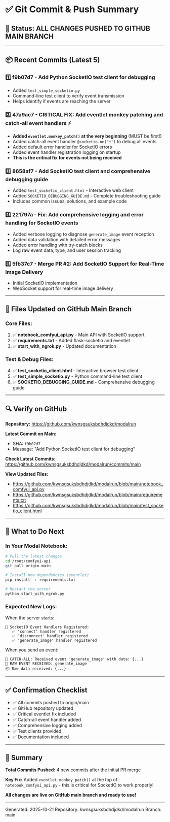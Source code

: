 # ✅ Git Commit & Push Summary

## 🎯 Status: ALL CHANGES PUSHED TO GITHUB MAIN BRANCH

---

## 📦 Recent Commits (Latest 5)

### 1️⃣ **f9b07d7** - Add Python SocketIO test client for debugging
- Added `test_simple_socketio.py`
- Command-line test client to verify event transmission
- Helps identify if events are reaching the server

### 2️⃣ **47a9ac7** - CRITICAL FIX: Add eventlet monkey patching and catch-all event handlers ⚡
- **Added `eventlet.monkey_patch()` at the very beginning** (MUST be first!)
- Added catch-all event handler `@socketio.on('*')` to debug all events
- Added default error handler for SocketIO errors
- Added event handler registration logging on startup
- **This is the critical fix for events not being received**

### 3️⃣ **8658af7** - Add SocketIO test client and comprehensive debugging guide
- Added `test_socketio_client.html` - Interactive web client
- Added `SOCKETIO_DEBUGGING_GUIDE.md` - Complete troubleshooting guide
- Includes common issues, solutions, and example code

### 4️⃣ **221797a** - Fix: Add comprehensive logging and error handling for SocketIO events
- Added verbose logging to diagnose `generate_image` event reception
- Added data validation with detailed error messages
- Added error handling with try-catch blocks
- Log raw event data, type, and user session tracking

### 5️⃣ **5fb37c7** - Merge PR #2: Add SocketIO Support for Real-Time Image Delivery
- Initial SocketIO implementation
- WebSocket support for real-time image delivery

---

## 📁 Files Updated on GitHub Main Branch

### Core Files:
1. ✅ **notebook_comfyui_api.py** - Main API with SocketIO support
2. ✅ **requirements.txt** - Added flask-socketio and eventlet
3. ✅ **start_with_ngrok.py** - Updated documentation

### Test & Debug Files:
4. ✅ **test_socketio_client.html** - Interactive browser test client
5. ✅ **test_simple_socketio.py** - Python command-line test client
6. ✅ **SOCKETIO_DEBUGGING_GUIDE.md** - Comprehensive debugging guide

---

## 🔍 Verify on GitHub

**Repository:** https://github.com/kwnsgsuksbdhdjdkd/modalrun

**Latest Commit on Main:**
- SHA: `f9b07d7`
- Message: "Add Python SocketIO test client for debugging"

**Check Latest Commits:**
https://github.com/kwnsgsuksbdhdjdkd/modalrun/commits/main

**View Updated Files:**
- https://github.com/kwnsgsuksbdhdjdkd/modalrun/blob/main/notebook_comfyui_api.py
- https://github.com/kwnsgsuksbdhdjdkd/modalrun/blob/main/requirements.txt
- https://github.com/kwnsgsuksbdhdjdkd/modalrun/blob/main/test_socketio_client.html

---

## 🚀 What to Do Next

### In Your Modal Notebook:

```bash
# Pull the latest changes
cd /root/comfyui-api
git pull origin main

# Install new dependencies (eventlet)
pip install -r requirements.txt

# Restart the server
python start_with_ngrok.py
```

### Expected New Logs:

When the server starts:
```
🔌 SocketIO Event Handlers Registered:
   ✅ 'connect' handler registered
   ✅ 'disconnect' handler registered
   ✅ 'generate_image' handler registered
```

When you send an event:
```
🔔 CATCH-ALL: Received event 'generate_image' with data: {...}
🔔 RAW EVENT RECEIVED: generate_image
📦 Raw data received: {...}
```

---

## ✅ Confirmation Checklist

- ✅ All commits pushed to origin/main
- ✅ GitHub repository updated
- ✅ Critical eventlet fix included
- ✅ Catch-all event handler added
- ✅ Comprehensive logging added
- ✅ Test clients provided
- ✅ Documentation included

---

## 🎊 Summary

**Total Commits Pushed:** 4 new commits after the initial PR merge

**Key Fix:** Added `eventlet.monkey_patch()` at the top of `notebook_comfyui_api.py` - this is critical for SocketIO to work properly!

**All changes are live on GitHub main branch and ready to use!**

---

Generated: 2025-10-21
Repository: kwnsgsuksbdhdjdkd/modalrun
Branch: main
